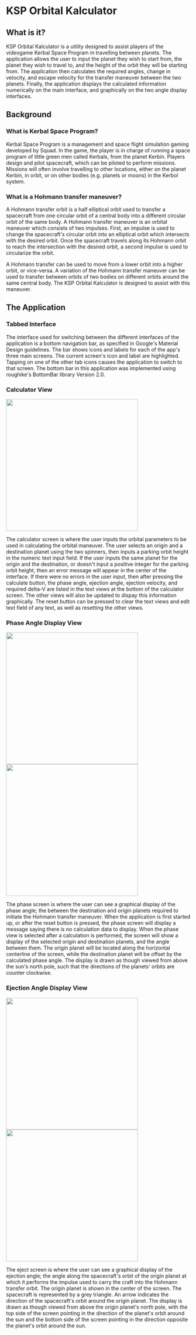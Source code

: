 # KSP Orbital Kalculator

## What is it?

KSP Orbital Kalculator is a utility designed to assist players of the videogame Kerbal Space Program in travelling between planets. The application allows the user to input the planet they wish to start from, the planet they wish to travel to, and the height of the orbit they will be starting from. The application then calculates the required angles, change in velocity, and escape velocity for the transfer maneuver between the two planets. Finally, the application displays the calculated information numerically on the main interface, and graphically on the two angle display interfaces.

## Background

### What is Kerbal Space Program?

Kerbal Space Program is a management and space flight simulation gaming developed by Squad. In the game, the player is in charge of running a space program of little green men called Kerbals, from the planet Kerbin. Players design and pilot spacecraft, which can be piloted to perform missions. Missions will often involve travelling to other locations, either on the planet Kerbin, in orbit, or on other bodies (e.g. planets or moons) in the Kerbol system.

### What is a Hohmann transfer maneuver?

A Hohmann transfer orbit is a half elliptical orbit used to transfer a spacecraft from one circular orbit of a central body into a different circular orbit of the same body. A Hohmann transfer maneuver is an orbital maneuver which consists of two impulses. First, an impulse is used to change the spacecraft's circular orbit into an elliptical orbit which intersects with the desired orbit. Once the spacecraft travels along its Hohmann orbit to reach the intersection with the desired orbit, a second impulse is used to circularize the orbit.

A Hohmann transfer can be used to move from a lower orbit into a higher orbit, or vice-versa. A variation of the Hohmann transfer maneuver can be used to transfer between orbits of two bodies on different orbits around the same central body. The KSP Orbital Kalculator is designed to assist with this maneuver.

## The Application

### Tabbed Interface

The interface used for switching between the different interfaces of the application is a bottom navigation bar, as specified in Google's Material Design guidelines. The bar shows icons and labels for each of the app's three main screens. The current screen's icon and label are highlighted. Tapping on one of the other tab icons causes the application to switch to that screen. The bottom bar in this application was implemented using roughike's BottomBar library Version 2.0.

### Calculator View

<img src="/graphics/CalculatorKerbinToDuna.png" width="360">

The calculator screen is where the user inputs the orbital parameters to be used in calculating the orbital maneuver. The user selects an origin and a destination planet using the two spinners, then inputs a parking orbit height in the numeric text input field. If the user inputs the same planet for the origin and the destination, or doesn't input a positive integer for the parking orbit height, then an error message will appear in the center of the interface. If there were no errors in the user input, then after pressing the calculate button, the phase angle, ejection angle, ejection velocity, and required delta-V are listed in the text views at the bottom of the calculator screen. The other views will also be updated to dispay this information graphically. The reset button can be pressed to clear the text views and edit text field of any text, as well as resetting the other views.

### Phase Angle Display View

<img src="/graphics/PhaseKerbinToDuna.png" width="360"> <img src="/graphics/PhaseKerbinToEve.png" width="360">

The phase screen is where the user can see a graphical display of the phase angle; the between the destination and origin planets required to initiate the Hohmann transfer maneuver. When the application is first started up, or after the reset button is pressed, the phase screen will display a message saying there is no calculation data to display. When the phase view is selected after a calculation is performed, the screen will show a display of the selected origin and destination planets, and the angle between them. The origin planet will be located along the horizontal centerline of the screen, while the destination planet will be offset by the calculated phase angle. The display is drawn as though viewed from above the sun's north pole, such that the directions of the planets' orbits are counter clockwise. 

### Ejection Angle Display View

<img src="/graphics/EjectKerbinToDuna.png" width="360"> <img src="/graphics/EjectKerbinToEve.png" width="360">

The eject screen is where the user can see a graphical display of the ejection angle; the angle along the spacecraft's orbit of the origin planet at which it performs the impulse used to carry the craft into the Hohmann transfer orbit. The origin planet is shown in the center of the screen. The spacecraft is represented by a grey triangle. An arrow indicates the direction of the spacecraft's orbit around the origin planet. The display is drawn as though viewed from above the origin planet's north pole, with the top side of the screen pointing in the direction of the planet's orbit around the sun and the bottom side of the screen pointing in the direction opposite the planet's orbit around the sun.
